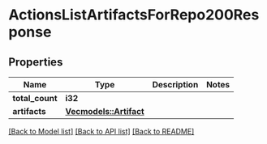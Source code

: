 # ActionsListArtifactsForRepo200Response

## Properties

Name | Type | Description | Notes
------------ | ------------- | ------------- | -------------
**total_count** | **i32** |  | 
**artifacts** | [**Vec<models::Artifact>**](artifact.md) |  | 

[[Back to Model list]](../README.md#documentation-for-models) [[Back to API list]](../README.md#documentation-for-api-endpoints) [[Back to README]](../README.md)


